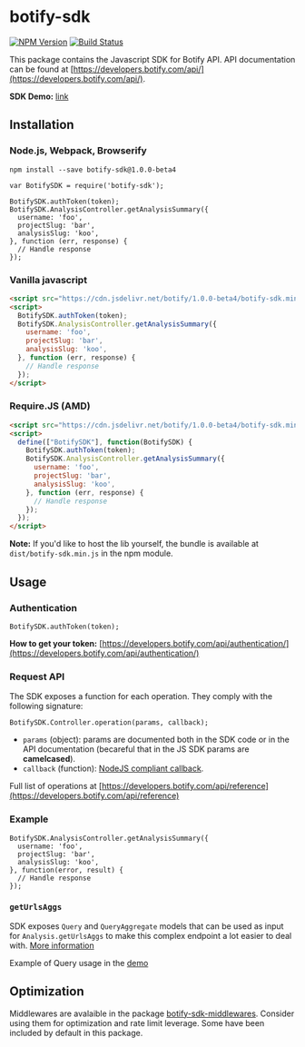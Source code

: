 # botify-sdk

[![NPM Version](https://img.shields.io/npm/v/botify-sdk.svg?style=flat)](https://www.npmjs.com/package/botify-sdk)
[![Build Status](https://travis-ci.org/botify-labs/botify-sdk-js.svg?branch=master)](https://travis-ci.org/botify-labs/botify-sdk-js)

This package contains the Javascript SDK for Botify API.
API documentation can be found at [https://developers.botify.com/api/](https://developers.botify.com/api/).

**SDK Demo:** [link](https://jsfiddle.net/8k20pbua/11/ )


## Installation

### Node.js, Webpack, Browserify
```SH
npm install --save botify-sdk@1.0.0-beta4
```
```JS
var BotifySDK = require('botify-sdk');

BotifySDK.authToken(token);
BotifySDK.AnalysisController.getAnalysisSummary({
  username: 'foo',
  projectSlug: 'bar',
  analysisSlug: 'koo',
}, function (err, response) {
  // Handle response
});
```

### Vanilla javascript
```HTML
<script src="https://cdn.jsdelivr.net/botify/1.0.0-beta4/botify-sdk.min.js"></script>
<script>
  BotifySDK.authToken(token);
  BotifySDK.AnalysisController.getAnalysisSummary({
    username: 'foo',
    projectSlug: 'bar',
    analysisSlug: 'koo',
  }, function (err, response) {
    // Handle response
  });
</script>
```

### Require.JS (AMD)
```HTML
<script src="https://cdn.jsdelivr.net/botify/1.0.0-beta4/botify-sdk.min.js"></script>
<script>
  define(["BotifySDK"], function(BotifySDK) {
    BotifySDK.authToken(token);
    BotifySDK.AnalysisController.getAnalysisSummary({
      username: 'foo',
      projectSlug: 'bar',
      analysisSlug: 'koo',
    }, function (err, response) {
      // Handle response
    });
  });
</script>
```
**Note:** If you'd like to host the lib yourself, the bundle is available at `dist/botify-sdk.min.js` in the npm module.


## Usage

### Authentication
```JS
BotifySDK.authToken(token);
```
**How to get your token:** [https://developers.botify.com/api/authentication/](https://developers.botify.com/api/authentication/)

### Request API
The SDK exposes a function for each operation. They comply with the following signature:
```JS
BotifySDK.Controller.operation(params, callback);
```
- `params` (object): params are documented both in the SDK code or in the API documentation (becareful that in the JS SDK params are **camelcased**).
- `callback` (function): [NodeJS compliant callback](http://fredkschott.com/post/2014/03/understanding-error-first-callbacks-in-node-js/).

Full list of operations at [https://developers.botify.com/api/reference](https://developers.botify.com/api/reference)


### Example
```JS
BotifySDK.AnalysisController.getAnalysisSummary({
  username: 'foo',
  projectSlug: 'bar',
  analysisSlug: 'koo',
}, function(error, result) {
  // Handle response
});
```

### `getUrlsAggs`
SDK exposes `Query` and `QueryAggregate` models that can be used as input for `Analysis.getUrlsAggs` to make this complex endpoint a lot easier to deal with. [More information](https://github.com/botify-labs/botify-sdk-js-middlewares/blob/master/docs/middlewares/queryMiddleware.md)

Example of Query usage in the [demo](https://jsfiddle.net/8k20pbua/11/)


## Optimization
Middlewares are avalaible in the package [botify-sdk-middlewares](https://github.com/botify-labs/botify-sdk-js-middlewares). Consider using them for optimization and rate limit leverage. Some have been included by default in this package.
